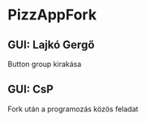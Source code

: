 # PizzAppFork
## GUI: Lajkó Gergő
Button group kirakása

## GUI: CsP
Fork után a programozás közös feladat
